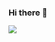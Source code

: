 ### Hi there 👋
<a href="http://seoyyung.com" target="_blank"><img src="https://img.shields.io/badge/111111?style=social&logo=appveyor&logoColor=224422"/></a>
<!--
**sy-project/sy-project** is a ✨ _special_ ✨ repository because its `README.md` (this file) appears on your GitHub profile.

Here are some ideas to get you started:

- 🔭 I’m currently working on ...
- 🌱 I’m currently learning ...
- 👯 I’m looking to collaborate on ...
- 🤔 I’m looking for help with ...
- 💬 Ask me about ...
- 📫 How to reach me: ...
- 😄 Pronouns: ...
- ⚡ Fun fact: ...
-->
